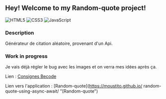 ## Hey! Welcome to my Random-quote project!

![HTML5](https://img.shields.io/badge/HTML5-blue)
![CSS3](https://img.shields.io/badge/CSS3-red)
![JavaScript](https://img.shields.io/badge/JavaScript-yellow)

### Description
Générateur de citation aléatoire, provenant d'un Api.

### Work in progress
Je vais déjà régler le bug avec les images et on verra mes idées après ça.

Lien : [Consignes Becode](https://github.com/becodeorg/CRL-Wilson-1/blob/master/1.TRAIL/2.The-Hill/3.Asynchrone/randomQuote.md)

Lien vers l'application : [Random-quote](https://moustito.github.io/
random-quote-using-async-await/ "[Random-quote")
